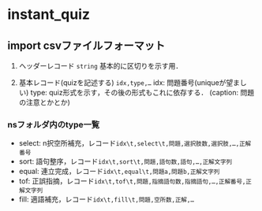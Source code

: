 # instant_quiz


## import csvファイルフォーマット
1. ヘッダーレコード
`string`
基本的に区切りを示す用．

2. 基本レコード(quizを記述する)
`idx,type,…`
idx: 問題番号(uniqueが望ましい)
type: quiz形式を示す，その後の形式もこれに依存する．
(caption: 問題の注意とかとか)

### nsフォルダ内のtype一覧
- select: n択空所補充，レコード`idx\t,select\t,問題,選択肢数,選択肢,…,正解番号`
- sort: 語句整序，レコード`idx\t,sort\t,問題,語句数,語句,…,正解文字列`
- equal: 連立完成，レコード`idx\t,equal\t,問題a,問題b,正解文字列`
- tof: 正誤指摘，レコード`idx\t,tof\t,問題,指摘語句数,指摘語句,…,正解番号,正解文字列`
- fill: 適語補充，レコード`idx\t,fill\t,問題,空所数,正解,…`